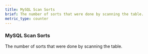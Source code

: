 ```yaml
---
title: MySQL Scan Sorts
brief: The number of sorts that were done by scanning the table.
metric_type: counter
---
```

### MySQL Scan Sorts

The number of sorts that were done by scanning the table.
